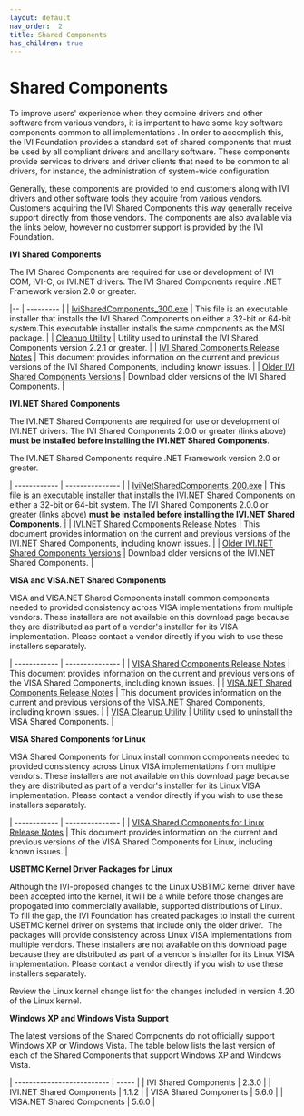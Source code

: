 ```yaml
---
layout: default
nav_order:  2
title: Shared Components
has_children: true
---
```

# Shared Components

To improve users' experience when they combine drivers and other
software from various vendors, it is important to have some key software
components common to all implementations . In order to accomplish this,
the IVI Foundation provides a standard set of shared components that
must be used by all compliant drivers and ancillary software. These
components provide services to drivers and driver clients that need to
be common to all drivers, for instance, the administration of
system-wide configuration.

Generally, these components are provided to end customers along with IVI
drivers and other software tools they acquire from various vendors.
Customers acquiring the IVI Shared Components this way generally receive
support directly from those vendors. The components are also available
via the links below, however no customer support is provided by the IVI
Foundation.

**IVI Shared Components**

The IVI Shared Components are required for use or development of
IVI-COM, IVI-C, or IVI.NET drivers. The IVI Shared Components require
.NET Framework version 2.0 or greater.


|-- | --------- |
| [IviSharedComponents\_300.exe](../downloads/Shared%20Components/IviSharedComponents_300.exe)  | This file is an executable installer that installs the IVI Shared Components on either a 32-bit or 64-bit system.This executable installer installs the same components as the MSI package. |
| [Cleanup Utility](../downloads/Shared%20Components/x86/CleanupUtility.exe)  | Utility used to uninstall the IVI Shared Components version 2.2.1 or greater.                                                                                                               |
| [IVI Shared Components Release Notes](../downloads/Shared%20Components/IVI%20Shared%20Components%20Release%20Notes%203.0.docx) | This document provides information on the current and previous versions of the IVI Shared Components, including known issues.    |
| [Older IVI Shared Components Versions](OlderIviSharedComponents.html) | Download older versions of the IVI Shared Components.                                                                                                                                       |

  
  
**IVI.NET Shared Components**

The IVI.NET Shared Components are required for use or development of
IVI.NET drivers. The IVI Shared Components 2.0.0 or greater (links
above) **must be installed before installing the IVI.NET Shared
Components**.

The IVI.NET Shared Components require .NET Framework version 2.0 or
greater.

    
| ------------ | --------------- |
| [IviNetSharedComponents\_200.exe](../downloads/Shared%20Components/IviNetSharedComponents_200.exe)                               | This file is an executable installer that installs the IVI.NET Shared Components on either a 32-bit or 64-bit system. The IVI Shared Components 2.0.0 or greater (links above) **must be installed before installing the IVI.NET Shared Components**. |
| [IVI.NET Shared Components Release Notes](../downloads/Shared%20Components/IVI.NET%20Shared%20Components%20Release%20Notes.docx) | This document provides information on the current and previous versions of the IVI.NET Shared Components, including known issues.                                                                                                                     |
| [Older IVI.NET Shared Components Versions](OlderIviNetSharedComponents.html)                                                     | Download older versions of the IVI.NET Shared Components.                                                                                                                                                                                             |

  
  
**VISA and VISA.NET Shared Components**

VISA and VISA.NET Shared Components install common components needed to
provided consistency across VISA implementations from multiple vendors.
These installers are not available on this download page because they
are distributed as part of a vendor's installer for its VISA
implementation. Please contact a vendor directly if you wish to use
these installers separately.

| ------------ | --------------- |
| [VISA Shared Components Release Notes](../downloads/Shared%20Components/VISA%20Shared%20Components%20Release%20Notes_.txt)         | This document provides information on the current and previous versions of the VISA Shared Components, including known issues.     |
| [VISA.NET Shared Components Release Notes](../downloads/Shared%20Components/VISA.NET%20Shared%20Components%20Release%20Notes_.txt) | This document provides information on the current and previous versions of the VISA.NET Shared Components, including known issues. |
| [VISA Cleanup Utility](../downloads/Shared%20Components/VisaCleanupUtility_7.1.1_.exe)                                             | Utility used to uninstall the VISA Shared Components.                                                                              |

  
  
**VISA Shared Components for Linux**

VISA Shared Components for Linux install common components needed to
provided consistency across Linux VISA implementations from multiple
vendors. These installers are not available on this download page
because they are distributed as part of a vendor's installer for its
Linux VISA implementation. Please contact a vendor directly if you wish
to use these installers separately.

| ------------ | --------------- |
| [VISA Shared Components for Linux Release Notes](../downloads/Shared%20Components/VISA%20Shared%20Components%20for%20Linux%20Release%20Notes.txt) | This document provides information on the current and previous versions of the VISA Shared Components for Linux, including known issues. |

  
  
**USBTMC Kernel Driver Packages for Linux**

Although the IVI-proposed changes to the Linux USBTMC kernel driver have
been accepted into the kernel, it will be a while before those changes
are propogated into commercially available, supported distributions of
Linux.  To fill the gap, the IVI Foundation has created packages to
install the current USBTMC kernel driver on systems that include only
the older driver.  The packages will provide consistency across Linux
VISA implementations from multiple vendors. These installers are not
available on this download page because they are distributed as part of
a vendor's installer for its Linux VISA implementation. Please contact a
vendor directly if you wish to use these installers separately.

Review the Linux kernel change list for the changes included in version
4.20 of the Linux kernel.  
  
**Windows XP and Windows Vista Support**

The latest versions of the Shared Components do not officially support
Windows XP or Windows Vista. The table below lists the last version of
each of the Shared Components that support Windows XP and Windows Vista.


| -------------------------- | ----- |
| IVI Shared Components      | 2.3.0 |
| IVI.NET Shared Components  | 1.1.2 |
| VISA Shared Components     | 5.6.0 |
| VISA.NET Shared Components | 5.6.0 |
